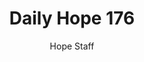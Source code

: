 ---
image: /assets/img/daily-hope-default-artwork.png
title: Daily Hope 176
number: 176
categories:
  - Daily Hope
author: Hope Staff
notes: Daily Hope 176
embed: >-
  <iframe style="border-radius:12px" src="https://open.spotify.com/embed/episode/71wIsMipi8Pdd4ws8GYKJl?utm_source=generator" width="100%" height="352" frameBorder="0" allowfullscreen="" allow="autoplay; clipboard-write; encrypted-media; fullscreen; picture-in-picture" loading="lazy"></iframe>
---